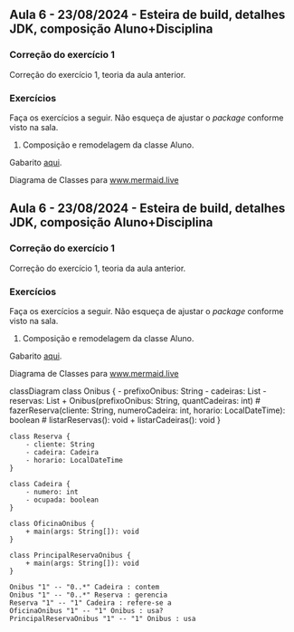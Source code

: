 ## Aula 6 - 23/08/2024 - Esteira de build, detalhes JDK, composição Aluno+Disciplina

### Correção do exercício 1

Correção do exercício 1, teoria da aula anterior.

### Exercícios

Faça os exercícios a seguir. Não esqueça de ajustar o _package_ conforme visto na sala.

1. Composição e remodelagem da classe Aluno.

Gabarito [aqui](#).

Diagrama de Classes para www.mermaid.live

## Aula 6 - 23/08/2024 - Esteira de build, detalhes JDK, composição Aluno+Disciplina

### Correção do exercício 1

Correção do exercício 1, teoria da aula anterior.

### Exercícios

Faça os exercícios a seguir. Não esqueça de ajustar o _package_ conforme visto na sala.

1. Composição e remodelagem da classe Aluno.

Gabarito [aqui](#).

Diagrama de Classes para www.mermaid.live

classDiagram
    class Onibus {
        - prefixoOnibus: String
        - cadeiras: List<Cadeira>
        - reservas: List<Reserva>
        + Onibus(prefixoOnibus: String, quantCadeiras: int)
        # fazerReserva(cliente: String, numeroCadeira: int, horario: LocalDateTime): boolean
        # listarReservas(): void
        + listarCadeiras(): void
    }

    class Reserva {
        - cliente: String
        - cadeira: Cadeira
        - horario: LocalDateTime
    }
    
    class Cadeira {
        - numero: int
        - ocupada: boolean
    }
    
    class OficinaOnibus {
        + main(args: String[]): void
    }

    class PrincipalReservaOnibus {
        + main(args: String[]): void
    }

    Onibus "1" -- "0..*" Cadeira : contem
    Onibus "1" -- "0..*" Reserva : gerencia
    Reserva "1" -- "1" Cadeira : refere-se a 
    OficinaOnibus "1" -- "1" Onibus : usa?
    PrincipalReservaOnibus "1" -- "1" Onibus : usa

